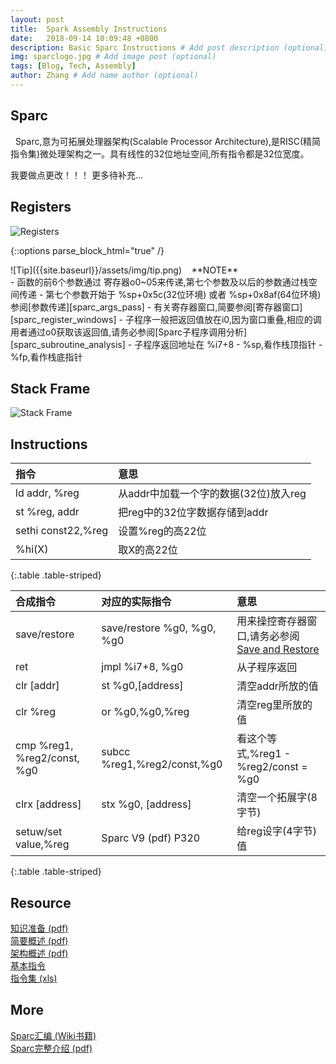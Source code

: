 ```yaml
---
layout: post
title:  Spark Assembly Instructions
date:   2018-09-14 10:09:48 +0800
description: Basic Sparc Instructions # Add post description (optional)
img: sparclogo.jpg # Add image post (optional)
tags: [Blog, Tech, Assembly]
author: Zhang # Add name author (optional)
---
```

## Sparc
&nbsp;&nbsp;Sparc,意为可拓展处理器架构(Scalable Processor Architecture),是RISC(精简指令集)微处理架构之一。具有线性的32位地址空间,所有指令都是32位宽度。

我要做点更改！！！
更多待补充...

## Registers
  ![Registers]({{site.baseurl}}/assets/img/sparc_integer_regs.png)
  
{::options parse_block_html="true" /}
<div class="panel panel-default">
<div class="panel-heading">![Tip]({{site.baseurl}}/assets/img/tip.png)&nbsp;&nbsp;&nbsp;&nbsp;**NOTE**
</div>
<div class="panel-body">
  - 函数的前6个参数通过 寄存器o0~05来传递,第七个参数及以后的参数通过栈空间传递
    - 第七个参数开始于 %sp+0x5c(32位环境) 或者 %sp+0x8af(64位环境) 参阅[参数传递][sparc_args_pass]
  - 有关寄存器窗口,简要参阅[寄存器窗口][sparc_register_windows]
  - 子程序一般把返回值放在i0,因为窗口重叠,相应的调用者通过o0获取该返回值,请务必参阅[Sparc子程序调用分析][sparc_subroutine_analysis]
  - 子程序返回地址在 %i7+8
  - %sp,看作栈顶指针
  - %fp,看作栈底指针
</div>
</div>

## Stack Frame
  ![Stack Frame]({{site.baseurl}}/assets/img/stack_frame.png)

## Instructions

| 指令 | 意思 |
|:----------------|:--------------------|
| ld addr, %reg   | 从addr中加载一个字的数据(32位)放入reg   |
| st %reg, addr   | 把reg中的32位字数据存储到addr   |
| sethi const22,%reg | 设置%reg的高22位 |
| %hi(X) | 取X的高22位 |
{:.table .table-striped}

| 合成指令 | 对应的实际指令 | 意思 |
|:----------------|:--------------------|:--------------------|
| save/restore |  save/restore %g0, %g0, %g0 | 用来操控寄存器窗口,请务必参阅[Save and Restore](http://www.mathcs.emory.edu/~cheung/Courses/255/Syllabus/8-SPARC/save+restore.html) |
| ret | jmpl %i7+8, %g0 | 从子程序返回 |
| clr [addr] | st %g0,[address] | 清空addr所放的值 |
| clr %reg | or %g0,%g0,%reg | 清空reg里所放的值 |
| cmp %reg1, %reg2/const, %g0 | subcc %reg1,%reg2/const,%g0 | 看这个等式,%reg1 - %reg2/const = %g0 |
| clrx [address] | stx %g0, [address] | 清空一个拓展字(8字节) |
| setuw/set value,%reg |Sparc V9 (pdf) P320 | 给reg设字(4字节)值 |
{:.table .table-striped}

## Resource
[知识准备 (pdf)]({{site.basurl}}/assets/doc/prepare_knowledge.pdf)<br>
[简要概述 (pdf)]({{site.basurl}}/assets/doc/sparcV9_brief_introduction.pdf)<br>
[架构概述 (pdf)]({{site.basurl}}/assets/doc/sparc_overview.pdf)<br>
[基本指令](http://moss.csc.ncsu.edu/~mueller/codeopt/codeopt00/notes/sparc.html)<br>
[指令集 (xls)]({{site.basurl}}/assets/doc/sparc_instruction_set.xls)<br>

## More
[Sparc汇编 (Wiki书籍)](https://en.wikibooks.org/wiki/SPARC_Assembly)<br>
[Sparc完整介绍 (pdf)]({{site.basurl}}/assets/doc/sparcV9.pdf)

[sparc_subroutine_analysis]: http://blog.sina.com.cn/s/blog_4b46cfa801011eiz.html
[sparc_register_windows]: https://en.wikipedia.org/wiki/Register_window
[sparc_args_pass]: https://docs.oracle.com/cd/E36784_01/html/E36858/gmado.html